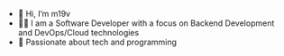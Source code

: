 - 👋 Hi, I’m m19v
- 👨‍💻 I am a Software Developer with a focus on Backend Development and DevOps/Cloud technologies
- 🌱 Passionate about tech and programming
